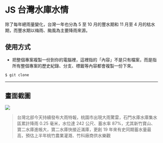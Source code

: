 # JS 台灣水庫水情

除了每年總雨量變化，台灣一年也分為 5 至 10 月的豐水期和 11 月至 4 月的枯水期，而豐水期以梅雨、颱風為主要降雨來源。

## 使用方式
- 把整個專案複製一份到你的電腦裡，這裡指的「內容」不是只有檔案，而是指所有整個專案的歷史紀錄、分支、標籤等內容都會複製一份下來。
```sh
$ git clone
```

----

## 畫面截圖
![](https://i.imgur.com/ZQKITRQ.png)
> 台灣北部今天持續發布大雨特報，桃園市出現大雨驚雷，石門水庫水庫集水區累計降雨 0.25 毫米，水位達 242 公尺、蓄水率 87%，尤其新竹寶山、寶二水庫進帳大，寶二水庫快接近滿庫，更創 19 年來有史同期蓄水量最高，預估上半年桃竹農業灌溉、竹科廠商供水樂觀
